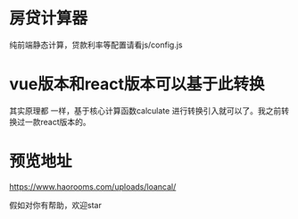 # 房贷计算器

纯前端静态计算，贷款利率等配置请看js/config.js

# vue版本和react版本可以基于此转换

其实原理都 一样，基于核心计算函数calculate 进行转换引入就可以了。我之前转换过一款react版本的。

# 预览地址

https://www.haorooms.com/uploads/loancal/


假如对你有帮助，欢迎star

